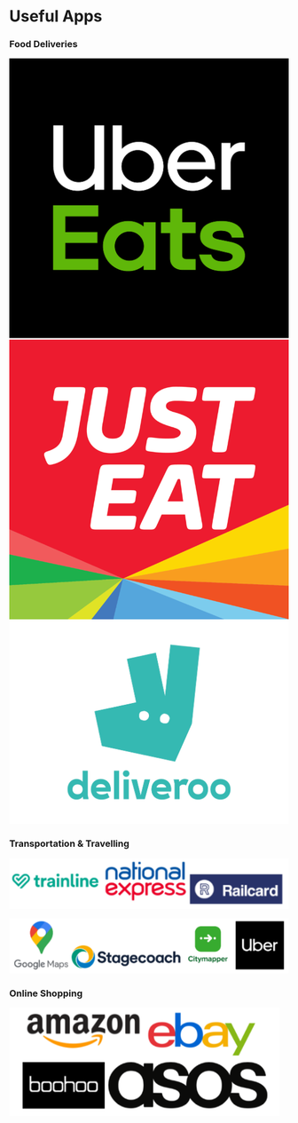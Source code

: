 # Useful Apps 
### Food Deliveries     
![Uber Eats](../images/image48.png)      ![Just Eat](../images/image51.png)      ![Deliveroo](../images/image50.png)     

### Transportation & Travelling     

![](../images/travelp1.png)    

![](../images/travelp2.png)      

### Online Shopping    

![](../images/travelp3.png)

<!-- ![Trainline](../images/image53.png)      ![National Express](../images/image52.png)    

![Railcard](../images/image56.png)       ![Google Maps](../images/image54.png)     

![Stagecoach](../images/image55.png)     ![Citymapper](../images/image57.png)   

![Uber](../images/image58.jpg)    
 -->

